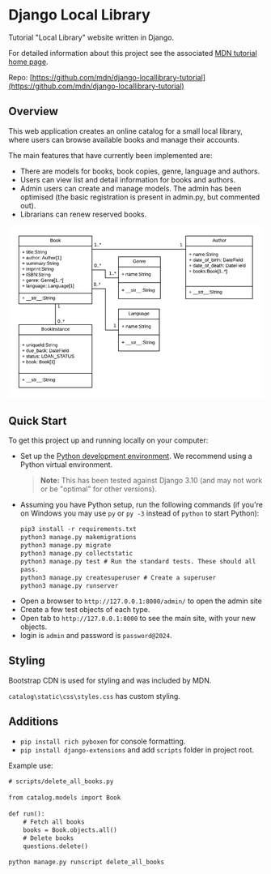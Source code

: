# Django Local Library

Tutorial "Local Library" website written in Django.

For detailed information about this project see the associated [MDN tutorial home page](https://developer.mozilla.org/en-US/docs/Learn/Server-side/Django/Tutorial_local_library_website).

Repo: [https://github.com/mdn/django-locallibrary-tutorial](https://github.com/mdn/django-locallibrary-tutorial)

## Overview

This web application creates an online catalog for a small local library, where users can browse available books and manage their accounts.

The main features that have currently been implemented are:

* There are models for books, book copies, genre, language and authors.
* Users can view list and detail information for books and authors.
* Admin users can create and manage models. The admin has been optimised (the basic registration is present in admin.py, but commented out).
* Librarians can renew reserved books.

![Local Library Model](https://raw.githubusercontent.com/mdn/django-locallibrary-tutorial/master/catalog/static/images/local_library_model_uml.png)


## Quick Start

To get this project up and running locally on your computer:
- Set up the [Python development environment](https://developer.mozilla.org/en-US/docs/Learn/Server-side/Django/development_environment).
   We recommend using a Python virtual environment.
   > **Note:** This has been tested against Django 3.10 (and may not work or be "optimal" for other versions).
- Assuming you have Python setup, run the following commands (if you're on Windows you may use `py` or `py -3` instead of `python` to start Python):
   ```
   pip3 install -r requirements.txt
   python3 manage.py makemigrations
   python3 manage.py migrate
   python3 manage.py collectstatic
   python3 manage.py test # Run the standard tests. These should all pass.
   python3 manage.py createsuperuser # Create a superuser
   python3 manage.py runserver
   ```
- Open a browser to `http://127.0.0.1:8000/admin/` to open the admin site
- Create a few test objects of each type.
- Open tab to `http://127.0.0.1:8000` to see the main site, with your new objects.
- login is `admin` and password is `password@2024`.
  
## Styling

Bootstrap CDN is used for styling and was included by MDN.

`catalog\static\css\styles.css` has custom styling.

## Additions

- `pip install rich pyboxen` for console formatting.
- `pip install django-extensions` and add `scripts` folder in project root.


Example use: 
```
# scripts/delete_all_books.py

from catalog.models import Book

def run():
    # Fetch all books
    books = Book.objects.all()
    # Delete books
    questions.delete()
```

`python manage.py runscript delete_all_books`
